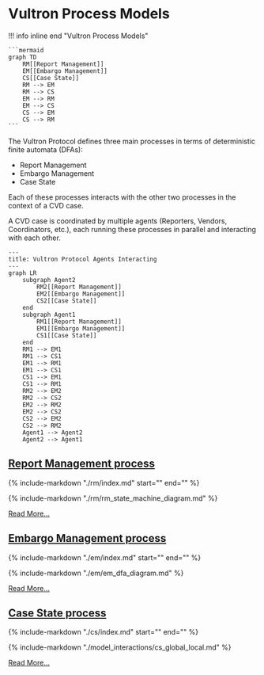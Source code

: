 # Vultron Process Models

!!! info inline end "Vultron Process Models"

    ```mermaid
    graph TD
        RM[[Report Management]]
        EM[[Embargo Management]]
        CS[[Case State]]
        RM --> EM
        RM --> CS
        EM --> RM
        EM --> CS
        CS --> EM
        CS --> RM
    ```

The Vultron Protocol defines three main processes in terms of deterministic finite automata (DFAs):

- Report Management
- Embargo Management
- Case State

Each of these processes interacts with the other two processes in the context of a CVD case.

A CVD case is coordinated by multiple agents (Reporters, Vendors, Coordinators, etc.),
each running these processes in parallel and interacting with each other.

```mermaid
---
title: Vultron Protocol Agents Interacting
---
graph LR
    subgraph Agent2
        RM2[[Report Management]]
        EM2[[Embargo Management]]
        CS2[[Case State]]
    end
    subgraph Agent1
        RM1[[Report Management]]
        EM1[[Embargo Management]]
        CS1[[Case State]]
    end
    RM1 --> EM1
    RM1 --> CS1
    EM1 --> RM1
    EM1 --> CS1
    CS1 --> EM1
    CS1 --> RM1
    RM2 --> EM2
    RM2 --> CS2
    EM2 --> RM2
    EM2 --> CS2
    CS2 --> EM2
    CS2 --> RM2
    Agent1 --> Agent2
    Agent2 --> Agent1
```



## [Report Management process](rm/index.md)

{% include-markdown "./rm/index.md" start="<!-- start_excerpt -->" end="<!-- end_excerpt -->" %}

{% include-markdown "./rm/rm_state_machine_diagram.md" %}

[Read More...](rm/index.md)

## [Embargo Management process](em/index.md)

{% include-markdown "./em/index.md" start="<!-- start_excerpt -->" end="<!-- end_excerpt -->" %}

{% include-markdown "./em/em_dfa_diagram.md" %}

[Read More...](em/index.md)

## [Case State process](cs/index.md)

{% include-markdown "./cs/index.md" start="<!-- start_excerpt -->" end="<!-- end_excerpt -->" %}

{% include-markdown "./model_interactions/cs_global_local.md" %}

[Read More...](cs/index.md)